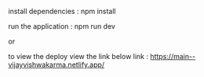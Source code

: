install dependencies : npm install   


run the application : npm run dev  

or

to view the deploy view the link below
link : https://main--vijayvishwakarma.netlify.app/
